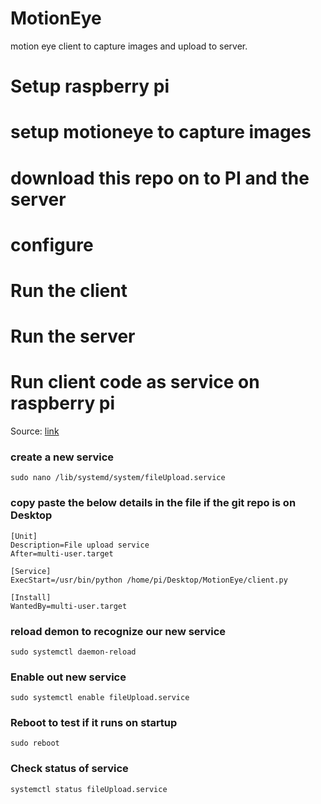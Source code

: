 # MotionEye

motion eye client to capture images and upload to server.

# Setup raspberry pi

# setup motioneye to capture images

# download this repo on to PI and the server

# configure

# Run the client

# Run the server

# Run client code as service on raspberry pi

Source: [link](https://learn.sparkfun.com/tutorials/how-to-run-a-raspberry-pi-program-on-startup#method-3-systemd)

### create a new service

```
sudo nano /lib/systemd/system/fileUpload.service
```

### copy paste the below details in the file if the git repo is on Desktop

```
[Unit]
Description=File upload service
After=multi-user.target

[Service]
ExecStart=/usr/bin/python /home/pi/Desktop/MotionEye/client.py

[Install]
WantedBy=multi-user.target
```

### reload demon to recognize our new service

```
sudo systemctl daemon-reload
```

### Enable out new service

```
sudo systemctl enable fileUpload.service
```

### Reboot to test if it runs on startup

```
sudo reboot
```

### Check status of service

```
systemctl status fileUpload.service
```
